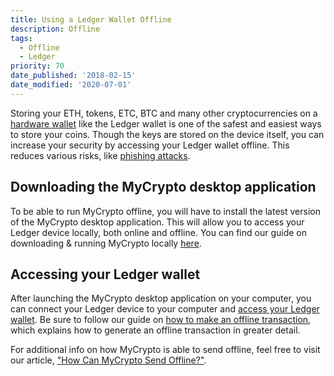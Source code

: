 ```yaml
---
title: Using a Ledger Wallet Offline
description: Offline
tags:
  - Offline
  - Ledger
priority: 70
date_published: '2018-02-15'
date_modified: '2020-07-01'
---
```


Storing your ETH, tokens, ETC, BTC and many other cryptocurrencies on a [hardware wallet](/staying-safe/hardware-wallet-recommendations) like the Ledger wallet is one of the safest and easiest ways to store your coins. Though the keys are stored on the device itself, you can increase your security by accessing your Ledger wallet offline. This reduces various risks, like [phishing attacks](/staying-safe/common-scams/common-scams-overview).

## Downloading the MyCrypto desktop application

To be able to run MyCrypto offline, you will have to install the latest version of the MyCrypto desktop application. This will allow you to access your Ledger device locally, both online and offline. You can find our guide on downloading & running MyCrypto locally [here](/how-to/offline/how-to-run-mycrypto-offline-and-locally).

## Accessing your Ledger wallet

After launching the MyCrypto desktop application on your computer, you can connect your Ledger device to your computer and [access your Ledger wallet](/how-to/migrating/moving-from-mycrypto-to-ledger). Be sure to follow our guide on [how to make an offline transaction](/how-to/sending/how-to-make-an-offline-transaction), which explains how to generate an offline transaction in greater detail.

For additional info on how MyCrypto is able to send offline, feel free to visit our article, ["How Can MyCrypto Send Offline?"](/how-to/sending/how-to-make-an-offline-transaction).
